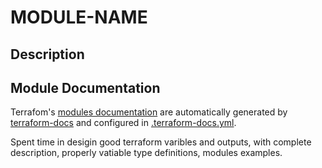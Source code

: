 # MODULE-NAME
## Description
<!-- Module description, funcionality, features and  some additional infos.-->
## Module Documentation

Terrafom's [modules documentation](README.md) are automatically generated by [terraform-docs](https://github.com/terraform-docs/terraform-docs) and configured in [.terraform-docs.yml](./.terraform-docs.yml). 

Spent time in desigin good terraform varibles and outputs, with complete description, properly vatiable type definitions, modules examples.

